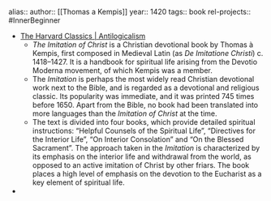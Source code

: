 alias::
author:: [[Thomas a Kempis]]
year:: 1420
tags:: book
rel-projects:: #InnerBeginner



- [The Harvard Classics | Antilogicalism](https://antilogicalism.com/primary-sources/harvard-classics/)
	- *The Imitation of Christ* is a Christian devotional book by Thomas à Kempis, first composed in Medieval Latin (as *De Imitatione Christi*) c. 1418–1427. It is a handbook for spiritual life arising from the Devotio Moderna movement, of which Kempis was a member.
	- The *Imitation* is perhaps the most widely read Christian devotional work next to the Bible, and is regarded as a devotional and religious classic. Its popularity was immediate, and it was printed 745 times before 1650. Apart from the Bible, no book had been translated into more languages than the *Imitation of Christ* at the time.
	- The text is divided into four books, which provide detailed spiritual instructions: “Helpful Counsels of the Spiritual Life”, “Directives for the Interior Life”, “On Interior Consolation” and “On the Blessed Sacrament”. The approach taken in the *Imitation* is characterized by its emphasis on the interior life and withdrawal from the world, as opposed to an active imitation of Christ by other friars. The book places a high level of emphasis on the devotion to the Eucharist as a key element of spiritual life.
-
